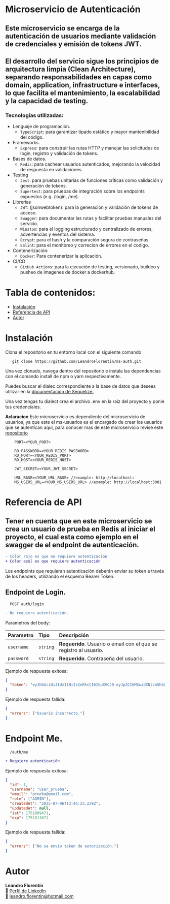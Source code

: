 # Microservicio de Autenticación

## Este microservicio se encarga de la autenticación de usuarios mediante validación de credenciales y emisión de tokens JWT.

## El desarrollo del servicio sigue los principios de arquitectura limpia (Clean Architecture), separando responsabilidades en capas como domain, application, infrastructure e interfaces, lo que facilita el mantenimiento, la escalabilidad y la capacidad de testing.

### Tecnologías utilizadas:

- Lenguaje de programación.
  - `TypeScript`: para garantizar tipado estático y mayor mantenibilidad del código.
- Frameworks.
  - `Express`: para construir las rutas HTTP y manejar las solicitudes de login, registro y validación de tokens.
- Bases de datos.
  - `Redis`: para cachear usuarios autenticados, mejorando la velocidad de respuesta en validaciones.
- Testing
  - `Jest`: para pruebas unitarias de funciones críticas como validación y generación de tokens.
  - `Supertest`: para pruebas de integración sobre los endpoints expuestos (e.g. /login, /me).
- Librerias
  - `JWT`: (jsonwebtoken): para la generación y validación de tokens de acceso.
  - `Swagger`: para documentar las rutas y facilitar pruebas manuales del servicio.
  - `Winston`: para el logging estructurado y centralizado de errores, advertencias y eventos del sistema.
  - `Bcrypt`: para el hash y la comparación segura de contraseñas.
  - `ESlint`: para el monitoreo y correcion de errores en el codigo.
- Contenerización:
  - `Docker`: Para contenerizar la aplicación.
- CI/CD
  - `GitHub Actions`: para la ejecución de testing, versionado, buildeo y pusheo de imagenes de docker a dockerhub.

# Tabla de contenidos:

- [Instalación](#instalación)
- [Referencia de API](#referencia-de-api)
- [Autor](#autor)

# Instalación

Clona el repositorio en tu entorno local con el siguiente comando

```
   git clone https://github.com/LeandroFlorentin/ms-auth.git
```

Una vez clonado, navega dentro del repositorio e instala las dependencias con el comando install de npm o yarn respectivamente.

Puedes buscar el dialec correspondiente a la base de datos que desees utilizar en la [documentación de Sequelize.](https://sequelize.org/docs/v6/getting-started/)

Una vez tengas tu dialect crea el archivo .env en la raiz del proyecto y ponle tus credenciales.

**Aclaracion** Este microservicio es dependiente del microservicio de usuarios, ya que este el ms-usuarios es el encargado de crear los usuarios que se autentícan aqui, para conocer mas de este microservicio revise este [repositorio](https://github.com/LeandroFlorentin/ms-users)

```env
    PORT=<YOUR_PORT>

    RD_PASSWORD=<YOUR_REDIS_PASSWORD>
    RD_PORT=<YOUR_REDIS_PORT>
    RD_HOST=<YOUR_REDIS_HOST>

    JWT_SECRET=<YOUR_JWT_SECRET>

    URL_BASE=<YOUR_URL_BASE> //example: http://localhost:
    MS_USERS_URL=<YOUR_MS_USERS_URL> //example: http://localhost:3001
```

# Referencia de API

## Tener en cuenta que en este microservicio se crea un usuario de prueba en Redis al iniciar el proyecto, el cual esta como ejemplo en el swagger de el endpoint de autenticación.

```diff
- Color rojo es que no requiere autenticación
+ Color azul es que requiere autenticación
```

Los endpoints que requieran autenticación deberán enviar su token a través de los headers, utilizando el esquema Bearer Token.

## Endpoint de Login.

```http
  POST auth/login
```

```diff
- No requiere autenticación.
```

Parametros del body:

| Parametro  | Tipo     | Descripción                                                       |
| :--------- | :------- | :---------------------------------------------------------------- |
| `username` | `string` | **Requerido**. Usuario o email con el que se registro al usuario. |
| `password` | `string` | **Requerido**. Contraseña del usuario.                            |

Ejemplo de respuesta exitosa:

```json
{
  "token": "eyJhbGciOiJIUzI1NiIsInR5cCI6IkpXVCJ9.eyJpZCI6MSwidXNlcm5hbWUiOiJ1c2VyX3BydWViYSIsImVtYWlsIjoicHJ1ZWJhQGdtYWlsLmNvbSIsInJvbGUiOlsiQURNSU4iXSwiY3JlYXRlZEF0IjoiMjAyNS0wNy0wNlQxMzo0NDoyMy4yMzlaIiwidXBkYXRlZEF0IjpudWxsLCJpYXQiOjE3NTE4MDk0NzEsImV4cCI6MTc1MTgxMzA3MX0.Pxc0zHLrF9uIg8CU32Lq-prg36hqAww0JsIXRZcU_sc"
}
```

Ejemplo de respuesta fallida:

```json
{
  "errors": ["Usuario incorrecto."]
}
```

# Endpoint Me.

```http
  /auth/me
```

```diff
+ Requiere autenticación
```

Ejemplo de respuesta exitosa:

```json
{
  "id": 1,
  "username": "user_prueba",
  "email": "prueba@gmail.com",
  "role": ["ADMIN"],
  "createdAt": "2025-07-06T13:44:23.239Z",
  "updatedAt": null,
  "iat": 1751809471,
  "exp": 1751813071
}
```

Ejemplo de respuesta fallida:

```json
{
  "errors": ["No se envio token de autorización."]
}
```

# Autor

**Leandro Florentín**  
🔗 [Perfil de LinkedIn](https://www.linkedin.com/in/leandro-florentin/)  
📧 leandro.florentin@hotmail.com
